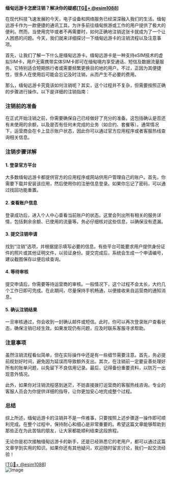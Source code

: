 **缅甸远游卡怎麽注销？解决你的疑惑[[TG💪+ @esim1088](https://t.me/s/esim1088)]**

在现代科技飞速发展的今天，电子设备和网络服务已经深深融入我们的生活。缅甸远游卡作为一款便捷的通讯工具，为许多前往缅甸旅游或工作的用户提供了极大的便利。然而，当使用完毕或者不再需要时，如何正确地注销这张卡就成为了一个让人困惑的问题。今天，我们就来详细探讨一下缅甸远游卡的注销流程以及注意事项。

首先，让我们了解一下什么是缅甸远游卡。缅甸远游卡是一种支持eSIM技术的虚拟SIM卡，用户无需携带实体SIM卡即可在缅甸境内享受通话、短信及数据流量服务。它特别适合短期旅行者或需要频繁更换目的地的用户。不过，正因为其便捷性，很多人在使用后可能会忘记及时注销，从而产生不必要的费用。

那么，缅甸远游卡究竟该如何注销呢？其实，这个过程并不复杂，但需要按照正确的步骤进行操作。以下是详细的注销指南：

### 注销前的准备

在正式开始注销之前，你需要确保自己已经做好了充分的准备。这包括确认是否还有未使用的余额，以及是否有任何未完成的业务（如合约、套餐等）。通常情况下，运营商会在卡上显示账户状态，因此你可以通过官方应用程序或者客服热线查询相关信息。

### 注销步骤详解

#### 1. 登录官方平台

大多数缅甸远游卡都提供官方的应用程序或网站供用户管理自己的账户。首先，你需要下载并安装该应用，然后使用你的注册信息登录。如果你忘记了密码，可以通过找回功能重置。

#### 2. 查看账户信息

登录成功后，进入个人中心查看当前账户的状态。这里会列出所有相关的服务详情，包括剩余余额、已使用的流量等。务必仔细核对这些信息，以确保没有遗漏。

#### 3. 提交注销申请

找到“注销”选项，并根据提示填写必要的信息。有些平台可能要求用户提供身份证件的照片或其他证明文件，以验证身份。提交完成后，系统会生成一个申请编号，建议截图保存以便后续查询。

#### 4. 等待审核

提交申请后，你需要等待运营商的审核。一般情况下，这个过程不会太长，大约几个工作日即可完成。在此期间，尽量保持手机畅通，以便接收来自运营商的通知消息。

#### 5. 确认注销结果

一旦审核通过，你会收到一封确认邮件或短信。此时，你可以再次登录账户查看状态，确保注销已经生效。如果发现仍有问题，应及时联系客服寻求帮助。

### 注意事项

虽然注销流程看似简单，但在实际操作中还是有一些细节需要注意。首先，务必提前规划好时间，避免因为延误而导致额外支出。其次，在注销前一定要妥善处理好所有的账单问题，以免留下不良信用记录。最后，记得备份重要资料，以防万一出现意外情况。

此外，如果你对注销流程感到迷茫，不妨直接拨打运营商的客服热线咨询。专业的客服人员会为你提供详细的指导，让你更加安心地完成整个过程。

### 总结

综上所述，缅甸远游卡的注销并不是一件难事，只要按照上述步骤逐一操作即可顺利完成。在整个过程中，保持耐心和细心是非常重要的。希望这篇文章能够帮助到那些正在为此苦恼的朋友，让大家都能顺利结束这段旅程。

无论你是初次接触缅甸远游卡的新手，还是已经熟悉它的老用户，都可以通过这篇文章学到实用的知识。如果你还有其他疑问，欢迎随时留言讨论，我们一起交流经验！

[[TG💪+ @esim1088](https://t.me/s/esim1088)]  
![Image](https://i.postimg.cc/4NQfJmqS/Snipaste-2025-05-13-00-14-12.png)